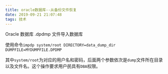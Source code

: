 ```yaml
---
title: oracle数据库--从备份文件恢复
date: 2019-09-21 21:07:48
tags: 技术
---
```


Oracle 数据库 .dpdmp 文件导入数据库



<!--more-->



使用命令`impdp system/root DIRECTORY=data_dump_dir DUMPFILE=MYDUMPFILE.DPDMP`

其中`system/root`为对应的用户名和密码，后面两个参数依次是`dump`文件所在目录以及文件名。这个操作要求用户~~民~~具有`DBA`权限。

